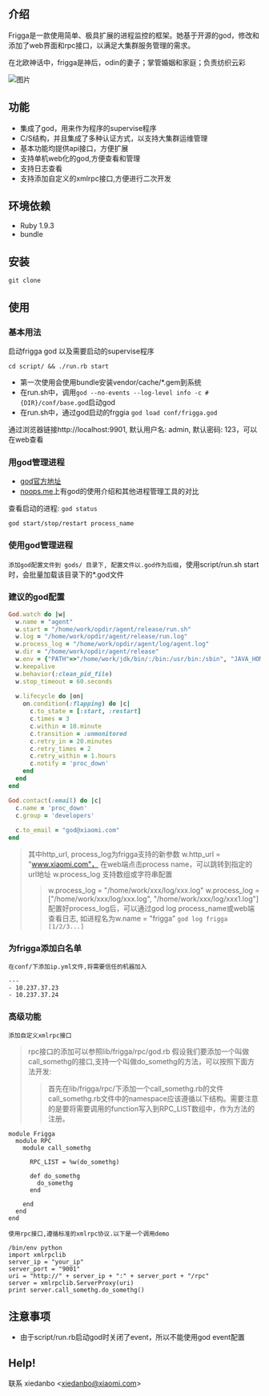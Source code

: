 ## 介绍

Frigga是一款使用简单、极具扩展的进程监控的框架。她基于开源的god，修改和添加了web界面和rpc接口，以满足大集群服务管理的需求。

在北欧神话中，frigga是神后，odin的妻子；掌管婚姻和家庭；负责纺织云彩

![图片](http://noops.me/wp-content/uploads/2013/05/frigga.png)

## 功能

- 集成了god，用来作为程序的supervise程序
- C/S结构，并且集成了多种认证方式，以支持大集群运维管理
- 基本功能均提供api接口，方便扩展
- 支持单机web化的god,方便查看和管理
- 支持日志查看
- 支持添加自定义的xmlrpc接口,方便进行二次开发


## 环境依赖

- Ruby 1.9.3
- bundle

## 安装

```
git clone 
```

## 使用

### 基本用法
                     
启动frigga god 以及需要启动的supervise程序
                      
```                   
cd script/ && ./run.rb start
```
- 第一次使用会使用bundle安装vendor/cache/*.gem到系统
- 在run.sh中，调用`god --no-events --log-level info -c #{DIR}/conf/base.god`启动god
- 在run.sh中，通过god启动的frggia `god load conf/frigga.god`

通过浏览器链接http://localhost:9901, 默认用户名: admin, 默认密码: 123，可以在web查看

### 用god管理进程
- [god官方地址](http://godrb.com)
- [noops.me](http://noops.me/?p=133)上有god的使用介绍和其他进程管理工具的对比

查看启动的进程: `god status`


```
god start/stop/restart process_name
```

### 使用god管理进程

`添加god配置文件到 gods/ 目录下, 配置文件以.god作为后缀`，使用script/run.sh start时，会批量加载该目录下的*.god文件

### 建议的god配置
``` ruby
God.watch do |w|
  w.name = "agent"
  w.start = "/home/work/opdir/agent/release/run.sh"
  w.log = "/home/work/opdir/agent/release/run.log"
  w.process_log = "/home/work/opdir/agent/log/agent.log"
  w.dir = "/home/work/opdir/agent/release"
  w.env = {"PATH"=>"/home/work/jdk/bin/:/bin:/usr/bin:/sbin", "JAVA_HOME"=>"/home/work/jdk", "CLASSPATH"=>".:/home/work/jdk/lib/tools.jar:/home/work/jdk/lib/rt.jar"}
  w.keepalive
  w.behavior(:clean_pid_file)
  w.stop_timeout = 60.seconds
  
  w.lifecycle do |on|
    on.condition(:flapping) do |c|
      c.to_state = [:start, :restart]
      c.times = 3
      c.within = 10.minute
      c.transition = :unmonitored
      c.retry_in = 20.minutes
      c.retry_times = 2
      c.retry_within = 1.hours
      c.notify = 'proc_down'
    end
  end
end

God.contact(:email) do |c|
  c.name = 'proc_down'
  c.group = 'developers'
  
  c.to_email = "god@xiaomi.com"
end
```

> 其中http_url, process_log为frigga支持的新参数
> w.http_url = "www.xiaomi.com"， 在web端点击process name，可以跳转到指定的url地址
> w.process_log 支持数组或字符串配置
>> w.process_log = "/home/work/xxx/log/xxx.log"
>> w.process_log = ["/home/work/xxx/log/xxx.log", "/home/work/xxx/log/xxx1.log"]
配置好process_log后，可以通过god log process_name或web端查看日志, 如进程名为w.name = "frigga"
`god log frigga [1/2/3...]`

### 为frigga添加白名单

`在conf/下添加ip.yml文件,将需要信任的机器加入`


```
---
- 10.237.37.23
- 10.237.37.24
```

### 高级功能


`添加自定义xmlrpc接口`

> rpc接口的添加可以参照lib/frigga/rpc/god.rb
> 假设我们要添加一个叫做call_somethg的接口,支持一个叫做do_somethg的方法，可以按照下面方法开发:
>> 首先在lib/frigga/rpc/下添加一个call_somethg.rb的文件
>> call_somethg.rb文件中的namespace应该遵循以下结构。需要注意的是要将需要调用的function写入到RPC_LIST数组中，作为方法的注册。

```
module Frigga
  module RPC
    module call_somethg

      RPC_LIST = %w(do_somethg)

      def do_somethg
        do_somethg
      end

    end
  end
end

```

`使用rpc接口,遵循标准的xmlrpc协议.以下是一个调用demo`


```
/bin/env python
import xmlrpclib
server_ip = "your_ip"
server_port = "9001"
uri = "http://" + server_ip + ":" + server_port + "/rpc"
server = xmlrpclib.ServerProxy(uri)
print server.call_somethg.do_somethg()
```

## 注意事项

- 由于script/run.rb启动god时关闭了event，所以不能使用god event配置

## Help!
  联系 xiedanbo &lt;xiedanbo@xiaomi.com&gt;
